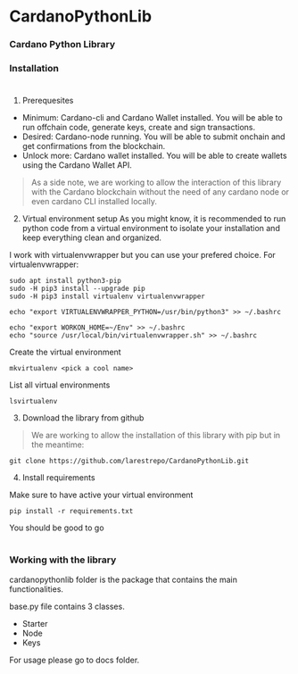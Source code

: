 # CardanoPythonLib

### Cardano Python Library

### Installation

#

1. Prerequesites

- Minimum: Cardano-cli and Cardano Wallet installed. You will be able to run offchain code, generate keys, create and sign transactions.
- Desired: Cardano-node running. You will be able to submit onchain and get confirmations from the blockchain.
- Unlock more: Cardano wallet installed. You will be able to create wallets using the Cardano Wallet API.

> As a side note, we are working to allow the interaction of this library with the Cardano blockchain without the need of any cardano node or even cardano CLI installed locally.

2. Virtual environment setup
As you might know, it is recommended to run python code from a virtual environment to isolate your installation and keep everything clean and organized. 

I work with virtualenvwrapper but you can use your prefered choice. For virtualenvwrapper:

    sudo apt install python3-pip
    sudo -H pip3 install --upgrade pip
    sudo -H pip3 install virtualenv virtualenvwrapper

    echo "export VIRTUALENVWRAPPER_PYTHON=/usr/bin/python3" >> ~/.bashrc

    echo "export WORKON_HOME=~/Env" >> ~/.bashrc
    echo "source /usr/local/bin/virtualenvwrapper.sh" >> ~/.bashrc

Create the virtual environment

    mkvirtualenv <pick a cool name>

List all virtual environments

    lsvirtualenv

3. Download the library from github
> We are working to allow the installation of this library with pip but in the meantime:

    git clone https://github.com/larestrepo/CardanoPythonLib.git

4. Install requirements

Make sure to have active your virtual environment

    pip install -r requirements.txt

You should be good to go

#

### Working with the library

cardanopythonlib folder is the package that contains the main functionalities. 

base.py file contains 3 classes.

- Starter
- Node
- Keys

For usage please go to docs folder.

#
